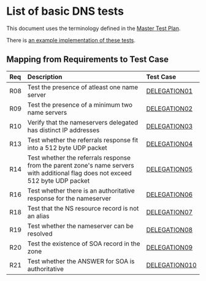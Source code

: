 # List of basic DNS tests

This document uses the terminology defined in the [Master Test Plan](../Master%20Test%20Plan.md).

There is [an example implementation of these tests](https://github.com/dotse/new-dnscheck/blob/master/Giraffa/lib/Giraffa/Test/Basic.pm).

## Mapping from Requirements to Test Case

|Req| Description                                                          | Test Case |
|:--|:---------------------------------------------------------------------|:----------|
|R08|Test the presence of atleast one name server |[DELEGATION01](./delegation01.md)|
|R09|Test the presence of a minimum two name servers |[DELEGATION02](./delegation02.md)|
|R10|Verify that the nameservers delegated has distinct IP addresses |[DELEGATION03](./delegation03.md)|
|R13|Test whether the referrals response fit into a 512 byte UDP packet |[DELEGATION04](./delegation04.md)|
|R14|Test whether the referrals response from the parent zone's name servers with additional flag does not exceed 512 byte UDP packet |[DELEGATION05](./delegation05.md)|
|R16|Test whether there is an authoritative response for the nameserver |[DELEGATION06](./delegation06.md)|
|R18|Test that the NS resource record is not an alias|[DELEGATION07](./delegation07.md)|
|R19|Test whether the nameserver can be resolved |[DELEGATION08](./delegation08.md)|
|R20|Test the existence of SOA record in the zone |[DELEGATION09](./delegation09.md)|
|R21|Test whether the ANSWER for SOA is authoritative |[DELEGATION010](./delegation10.md)|
